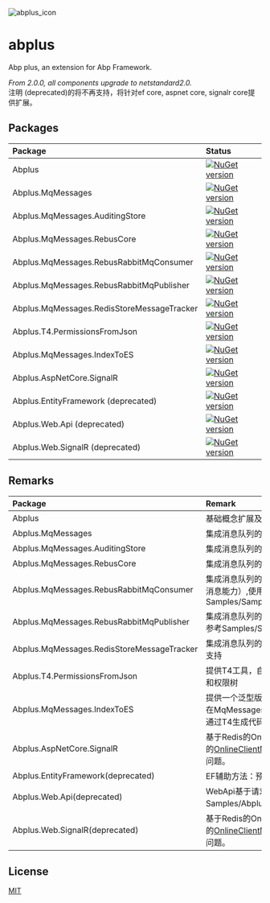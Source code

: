 ![abplus_icon](https://github.com/personball/abplus/blob/master/abplus_icon.png?raw=true)
# abplus
Abp plus, an extension for Abp Framework. 

*From 2.0.0, all components upgrade to netstandard2.0.*  
注明 (deprecated)的将不再支持，将针对ef core, aspnet core, signalr core提供扩展。
## Packages

|Package|Status|
|:------|:-----|
|Abplus|[![NuGet version](https://badge.fury.io/nu/Abplus.svg)](https://badge.fury.io/nu/Abplus)|
|Abplus.MqMessages|[![NuGet version](https://badge.fury.io/nu/Abplus.MqMessages.svg)](https://badge.fury.io/nu/Abplus.MqMessages)|
|Abplus.MqMessages.AuditingStore|[![NuGet version](https://badge.fury.io/nu/Abplus.MqMessages.AuditingStore.svg)](https://badge.fury.io/nu/Abplus.MqMessages.AuditingStore)|
|Abplus.MqMessages.RebusCore|[![NuGet version](https://badge.fury.io/nu/Abplus.MqMessages.RebusCore.svg)](https://badge.fury.io/nu/Abplus.MqMessages.RebusCore)|
|Abplus.MqMessages.RebusRabbitMqConsumer|[![NuGet version](https://badge.fury.io/nu/Abplus.MqMessages.RebusRabbitMqConsumer.svg)](https://badge.fury.io/nu/Abplus.MqMessages.RebusRabbitMqConsumer)|
|Abplus.MqMessages.RebusRabbitMqPublisher|[![NuGet version](https://badge.fury.io/nu/Abplus.MqMessages.RebusRabbitMqPublisher.svg)](https://badge.fury.io/nu/Abplus.MqMessages.RebusRabbitMqPublisher)|
|Abplus.MqMessages.RedisStoreMessageTracker|[![NuGet version](https://badge.fury.io/nu/Abplus.MqMessages.RedisStoreMessageTracker.svg)](https://badge.fury.io/nu/Abplus.MqMessages.RedisStoreMessageTracker)|
|Abplus.T4.PermissionsFromJson|[![NuGet version](https://badge.fury.io/nu/Abplus.T4.PermissionsFromJson.svg)](https://badge.fury.io/nu/Abplus.T4.PermissionsFromJson)|
|Abplus.MqMessages.IndexToES|[![NuGet version](https://badge.fury.io/nu/Abplus.MqMessages.IndexToES.svg)](https://badge.fury.io/nu/Abplus.MqMessages.IndexToES)|
|Abplus.AspNetCore.SignalR|[![NuGet version](https://badge.fury.io/nu/Abplus.AspNetCore.SignalR.svg)](https://badge.fury.io/nu/Abplus.AspNetCore.SignalR)|
|Abplus.EntityFramework (deprecated)|[![NuGet version](https://badge.fury.io/nu/Abplus.EntityFramework.svg)](https://badge.fury.io/nu/Abplus.EntityFramework)|
|Abplus.Web.Api (deprecated)|[![NuGet version](https://badge.fury.io/nu/Abplus.Web.Api.svg)](https://badge.fury.io/nu/Abplus.Web.Api)|
|Abplus.Web.SignalR (deprecated)|[![NuGet version](https://badge.fury.io/nu/Abplus.Web.SignalR.svg)](https://badge.fury.io/nu/Abplus.Web.SignalR)|

## Remarks

|Package|Remark|
|:------|:-----|
|Abplus|基础概念扩展及接口定义|
|Abplus.MqMessages|集成消息队列的扩展方案|
|Abplus.MqMessages.AuditingStore|集成消息队列的扩展方案，审计日志发送消息队列|
|Abplus.MqMessages.RebusCore|集成消息队列的扩展方案，Rebus Publisher的实现|
|Abplus.MqMessages.RebusRabbitMqConsumer|集成消息队列的扩展方案，消费端模块（具备发布消息能力）,使用方法参考Samples/Sample.RebusRabbitMqConsumer|
|Abplus.MqMessages.RebusRabbitMqPublisher|集成消息队列的扩展方案，生产端模块，使用方法参考Samples/Sample.RebusRabbitMqPublisher|
|Abplus.MqMessages.RedisStoreMessageTracker|集成消息队列的扩展方案，消费端消费行为的幂等支持|
|Abplus.T4.PermissionsFromJson|提供T4工具，自动从Json文件定义中生成权限定义和权限树|
|Abplus.MqMessages.IndexToES|提供一个泛型版RebusHandler及T4工具，自动替在MqMessagesT4Register注册的MqMessages通过T4生成代码，将消息索引到ElasticSearch。|
|Abplus.AspNetCore.SignalR|基于Redis的OnlineClientManager，解决Abp自带的[OnlineClientManager](https://github.com/aspnetboilerplate/aspnetboilerplate/blob/dev/src/Abp/RealTime/OnlineClientManager.cs#L26)在线状态不跨进程共享的问题。|
|Abplus.EntityFramework(deprecated)|EF辅助方法：预热，自动注册FluentApi配置类|
|Abplus.Web.Api(deprecated)|WebApi基于请求头的版本化机制，使用方法见Samples/Abplus.WebApiVersionRoute.Sample。|
|Abplus.Web.SignalR(deprecated)|基于Redis的OnlineClientManager，解决Abp自带的[OnlineClientManager](https://github.com/aspnetboilerplate/aspnetboilerplate/blob/dev/src/Abp/RealTime/OnlineClientManager.cs#L26)在线状态不跨进程共享的问题。|

## License

[MIT](LICENSE)

